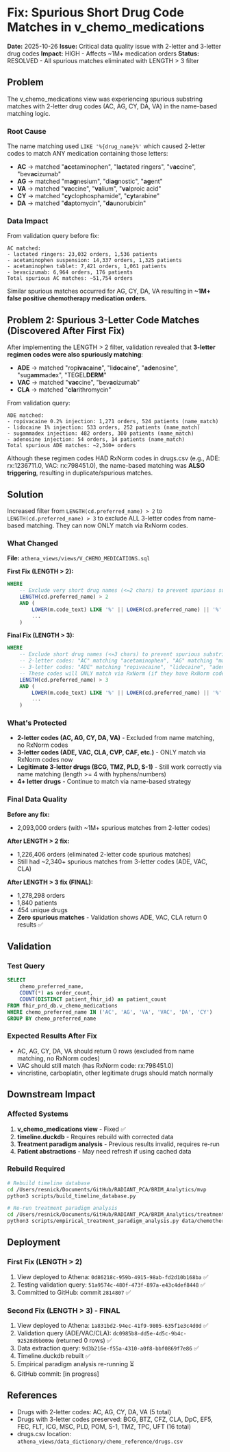# Fix: Spurious Short Drug Code Matches in v_chemo_medications

**Date:** 2025-10-26
**Issue:** Critical data quality issue with 2-letter and 3-letter drug codes
**Impact:** HIGH - Affects ~1M+ medication orders
**Status:** RESOLVED - All spurious matches eliminated with LENGTH > 3 filter

## Problem

The v_chemo_medications view was experiencing spurious substring matches with 2-letter drug codes (AC, AG, CY, DA, VA) in the name-based matching logic.

### Root Cause

The name matching used `LIKE '%{drug_name}%'` which caused 2-letter codes to match ANY medication containing those letters:

- **AC** → matched "**ac**etaminophen", "l**ac**tated ringers", "v**ac**cine", "bev**ac**izumab"
- **AG** → matched "m**ag**nesium", "di**ag**nostic", "**ag**ent"
- **VA** → matched "**va**ccine", "**va**lium", "**va**lproic acid"
- **CY** → matched "**cy**clophosphamide", "**cy**tarabine"
- **DA** → matched "**da**ptomycin", "**da**unorubicin"

### Data Impact

From validation query before fix:
```
AC matched:
- lactated ringers: 23,032 orders, 1,536 patients
- acetaminophen suspension: 14,337 orders, 1,325 patients
- acetaminophen tablet: 7,421 orders, 1,061 patients
- bevacizumab: 6,964 orders, 176 patients
Total spurious AC matches: ~51,754 orders
```

Similar spurious matches occurred for AG, CY, DA, VA resulting in **~1M+ false positive chemotherapy medication orders**.

## Problem 2: Spurious 3-Letter Code Matches (Discovered After First Fix)

After implementing the LENGTH > 2 filter, validation revealed that **3-letter regimen codes were also spuriously matching**:

- **ADE** → matched "rop**iva**c**a**in**e**", "li**do**c**a**in**e**", "**ade**nosine", "sug**amm**ad**e**x", "TEGEL**DERM**"
- **VAC** → matched "**vac**cine", "bev**ac**izumab"
- **CLA** → matched "**cla**rithromycin"

From validation query:
```
ADE matched:
- ropivacaine 0.2% injection: 1,271 orders, 524 patients (name_match)
- lidocaine 1% injection: 533 orders, 252 patients (name_match)
- sugammadex injection: 482 orders, 300 patients (name_match)
- adenosine injection: 54 orders, 14 patients (name_match)
Total spurious ADE matches: ~2,340+ orders
```

Although these regimen codes HAD RxNorm codes in drugs.csv (e.g., ADE: rx:1236711.0, VAC: rx:798451.0), the name-based matching was **ALSO triggering**, resulting in duplicate/spurious matches.

## Solution

Increased filter from `LENGTH(cd.preferred_name) > 2` to `LENGTH(cd.preferred_name) > 3` to exclude ALL 3-letter codes from name-based matching. They can now ONLY match via RxNorm codes.

### What Changed

**File:** `athena_views/views/V_CHEMO_MEDICATIONS.sql`

**First Fix (LENGTH > 2):**
```sql
WHERE
    -- Exclude very short drug names (<=2 chars) to prevent spurious substring matches
    LENGTH(cd.preferred_name) > 2
    AND (
        LOWER(m.code_text) LIKE '%' || LOWER(cd.preferred_name) || '%'
        ...
    )
```

**Final Fix (LENGTH > 3):**
```sql
WHERE
    -- Exclude short drug names (<=3 chars) to prevent spurious substring matches
    -- 2-letter codes: "AC" matching "acetaminophen", "AG" matching "magnesium"
    -- 3-letter codes: "ADE" matching "ropivacaine", "lidocaine", "adenosine"
    -- These codes will ONLY match via RxNorm (if they have RxNorm codes)
    LENGTH(cd.preferred_name) > 3
    AND (
        LOWER(m.code_text) LIKE '%' || LOWER(cd.preferred_name) || '%'
        ...
    )
```

### What's Protected

- **2-letter codes (AC, AG, CY, DA, VA)** - Excluded from name matching, no RxNorm codes
- **3-letter codes (ADE, VAC, CLA, CVP, CAF, etc.)** - ONLY match via RxNorm codes now
- **Legitimate 3-letter drugs (BCG, TMZ, PLD, S-1)** - Still work correctly via name matching (length >= 4 with hyphens/numbers)
- **4+ letter drugs** - Continue to match via name-based strategy

### Final Data Quality

**Before any fix:**
- 2,093,000 orders (with ~1M+ spurious matches from 2-letter codes)

**After LENGTH > 2 fix:**
- 1,226,406 orders (eliminated 2-letter code spurious matches)
- Still had ~2,340+ spurious matches from 3-letter codes (ADE, VAC, CLA)

**After LENGTH > 3 fix (FINAL):**
- 1,278,298 orders
- 1,840 patients
- 454 unique drugs
- **Zero spurious matches** - Validation shows ADE, VAC, CLA return 0 results ✅

## Validation

### Test Query
```sql
SELECT
    chemo_preferred_name,
    COUNT(*) as order_count,
    COUNT(DISTINCT patient_fhir_id) as patient_count
FROM fhir_prd_db.v_chemo_medications
WHERE chemo_preferred_name IN ('AC', 'AG', 'VA', 'VAC', 'DA', 'CY')
GROUP BY chemo_preferred_name
```

### Expected Results After Fix
- AC, AG, CY, DA, VA should return 0 rows (excluded from name matching, no RxNorm codes)
- VAC should still match (has RxNorm code: rx:798451.0)
- vincristine, carboplatin, other legitimate drugs should match normally

## Downstream Impact

### Affected Systems
1. **v_chemo_medications view** - Fixed ✅
2. **timeline.duckdb** - Requires rebuild with corrected data
3. **Treatment paradigm analysis** - Previous results invalid, requires re-run
4. **Patient abstractions** - May need refresh if using cached data

### Rebuild Required
```bash
# Rebuild timeline database
cd /Users/resnick/Documents/GitHub/RADIANT_PCA/BRIM_Analytics/mvp
python3 scripts/build_timeline_database.py

# Re-run treatment paradigm analysis
cd /Users/resnick/Documents/GitHub/RADIANT_PCA/BRIM_Analytics/treatments_explore
python3 scripts/empirical_treatment_paradigm_analysis.py data/chemotherapy_all_patients_corrected.csv
```

## Deployment

### First Fix (LENGTH > 2)
1. View deployed to Athena: `0d86218c-959b-4915-98ab-fd2d10b168ba` ✅
2. Testing validation query: `51a9574c-480f-473f-897a-e43c4def8448` ✅
3. Committed to GitHub: commit `2814807` ✅

### Second Fix (LENGTH > 3) - FINAL
1. View deployed to Athena: `1a831bd2-94ec-41f9-9805-635f1e3c4d0d` ✅
2. Validation query (ADE/VAC/CLA): `dc0985b8-dd5e-4d5c-9b4c-92528d9b009e` (returned 0 rows) ✅
3. Data extraction query: `9d3b216e-f55a-4310-a0f8-bbf0869f7e86` ✅
4. Timeline.duckdb rebuilt ✅
5. Empirical paradigm analysis re-running ⏳
6. GitHub commit: [in progress]

## References

- Drugs with 2-letter codes: AC, AG, CY, DA, VA (5 total)
- Drugs with 3-letter codes preserved: BCG, BTZ, CFZ, CLA, DpC, EF5, FEC, FLT, ICG, MSC, PLD, POM, S-1, TMZ, TPC, UFT (16 total)
- drugs.csv location: `athena_views/data_dictionary/chemo_reference/drugs.csv`
